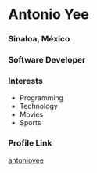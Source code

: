 # Antonio Yee

### Sinaloa, México

### Software Developer

### Interests

- Programming
- Technology
- Movies
- Sports

### Profile Link

[antonioyee](https://github.com/antonioyee)

